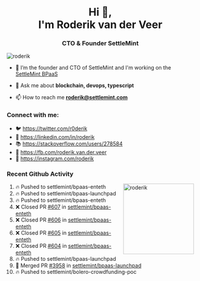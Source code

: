 <h1 align="center">Hi 👋,<br/> I'm Roderik van der Veer</h1>
<h3 align="center">CTO & Founder SettleMint</h3>

<p align="left"> <img src="https://komarev.com/ghpvc/?username=roderik" alt="roderik" /> </p>

- 🔭 I’m the founder and CTO of SettleMint and I'm working on the [SettleMint BPaaS](https://settlemint.com)

- 💬 Ask me about **blockchain, devops, typescript**

- 📫 How to reach me **roderik@settlemint.com**



### Connect with me:

- 🐦 https://twitter.com/r0derik
- 🏢 https://linkedin.com/in/roderik
- 📚 https://stackoverflow.com/users/278584
- 🙊 https://fb.com/roderik.van.der.veer
- 📸 https://instagram.com/roderik

### Recent Github Activity
<img src="https://github-readme-stats.vercel.app/api?username=roderik&show_icons=true&count_private=true" alt="roderik" align="right" height="190" />

<!--START_SECTION:activity-->
1. 🔥 Pushed to settlemint/bpaas-enteth
2. 🔥 Pushed to settlemint/bpaas-launchpad
3. 🔥 Pushed to settlemint/bpaas-enteth
4. ❌ Closed PR [#607](https://github.com/settlemint/bpaas-enteth/pull/607) in [settlemint/bpaas-enteth](https://github.com/settlemint/bpaas-enteth)
5. ❌ Closed PR [#606](https://github.com/settlemint/bpaas-enteth/pull/606) in [settlemint/bpaas-enteth](https://github.com/settlemint/bpaas-enteth)
6. ❌ Closed PR [#605](https://github.com/settlemint/bpaas-enteth/pull/605) in [settlemint/bpaas-enteth](https://github.com/settlemint/bpaas-enteth)
7. ❌ Closed PR [#604](https://github.com/settlemint/bpaas-enteth/pull/604) in [settlemint/bpaas-enteth](https://github.com/settlemint/bpaas-enteth)
8. 🔥 Pushed to settlemint/bpaas-launchpad
9. 🎉 Merged PR [#3958](https://github.com/settlemint/bpaas-launchpad/pull/3958) in [settlemint/bpaas-launchpad](https://github.com/settlemint/bpaas-launchpad)
10. 🔥 Pushed to settlemint/bolero-crowdfunding-poc
<!--END_SECTION:activity-->